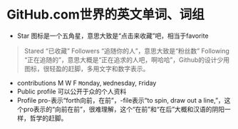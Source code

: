 # GitHub.com世界的英文单词、词组
- Star 图标是一个五角星，意思大致是“点击来收藏”吧，相当于favorite
> Stared “已收藏”
> Followers “追随你的人”，意思大致是“粉丝数”
> Following “正在追随的”，意思大概是“正在追求的人吧，啊哈哈”，Github的设计少用图标，很轻盈的赶脚，多用文字和数字表示。
- contributions M W F `M`onday, `W`ednesday, `F`riday
- Public profile 可以公开于众的个人资料
- Profile pro-表示“forth向前，在前”，-file表示“to spin, draw out a line,”，这个pro表示的“向前在前”，很难理解，这个“在前”和“在后”大概和汉语的阴阳一样，哲学的赶脚。
